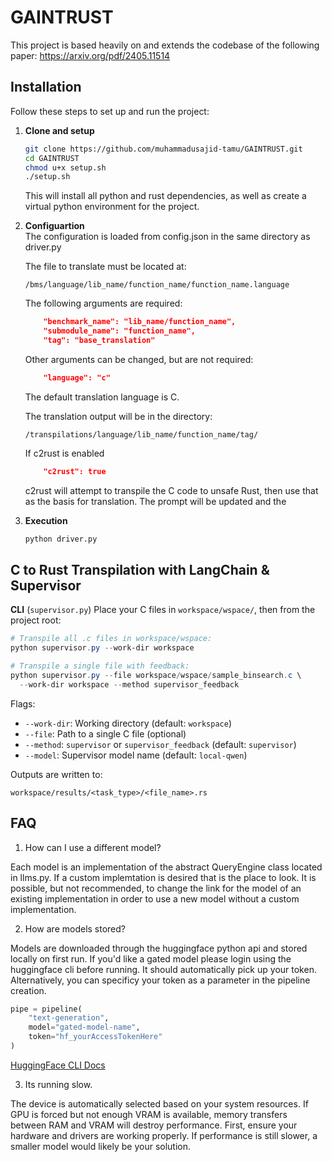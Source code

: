# GAINTRUST

This project is based heavily on and extends the codebase of the following paper: https://arxiv.org/pdf/2405.11514

## Installation

Follow these steps to set up and run the project:

1. **Clone and setup**  
   ```sh
   git clone https://github.com/muhammadusajid-tamu/GAINTRUST.git
   cd GAINTRUST
   chmod u+x setup.sh
   ./setup.sh
   ```
   This will install all python and rust dependencies, as well as create a virtual python environment for the project.

2. **Configuartion**  
    The configuration is loaded from config.json in the same directory as driver.py

    The file to translate must be located at:
    ```
    /bms/language/lib_name/function_name/function_name.language
    ```
    The following arguments are required:
    ```json
        "benchmark_name": "lib_name/function_name",
        "submodule_name": "function_name",
        "tag": "base_translation"
    ```

    Other arguments can be changed, but are not required:
    ```json
        "language": "c"
    ```
    The default translation language is C.

    The translation output will be in the directory:
    ```
    /transpilations/language/lib_name/function_name/tag/
    ```

    If c2rust is enabled
    ```json
        "c2rust": true
    ```
    c2rust will attempt to transpile the C code to unsafe Rust, then use that as the basis for translation. The prompt will be updated and the 

3. **Execution**
    ```sh
    python driver.py
    ```

## C to Rust Transpilation with LangChain & Supervisor
   **CLI** (`supervisor.py`)
   Place your C files in `workspace/wspace/`, then from the project root:
   ```powershell
   # Transpile all .c files in workspace/wspace:
   python supervisor.py --work-dir workspace

   # Transpile a single file with feedback:
   python supervisor.py --file workspace/wspace/sample_binsearch.c \
     --work-dir workspace --method supervisor_feedback
   ```
   Flags:
   - `--work-dir`: Working directory (default: `workspace`)
   - `--file`: Path to a single C file (optional)
   - `--method`: `supervisor` or `supervisor_feedback` (default: `supervisor`)
   - `--model`: Supervisor model name (default: `local-qwen`)

Outputs are written to:
```
workspace/results/<task_type>/<file_name>.rs
```


## FAQ

1. How can I use a different model? 

Each model is an implementation of the abstract QueryEngine class located in llms.py. If a custom implemtation is desired that is the place to look. It is possible, but not recommended, to change the link for the model of an existing implementation in order to use a new model without a custom implementation.


2. How are models stored?

Models are downloaded through the huggingface python api and stored locally on first run. If you'd like a gated model please login using the huggingface cli before running. It should automatically pick up your token. Alternatively, you can specificy your token as a parameter in the pipeline creation. 
```python
pipe = pipeline(
    "text-generation",
    model="gated-model-name",
    token="hf_yourAccessTokenHere"
)
```
[HuggingFace CLI Docs](https://huggingface.co/docs/huggingface_hub/en/guides/cli) 

3. Its running slow.

The device is automatically selected based on your system resources. If GPU is forced but not enough VRAM is available, memory transfers between RAM and VRAM will destroy performance. First, ensure your hardware and drivers are working properly. If performance is still slower, a smaller model would likely be your solution. 
